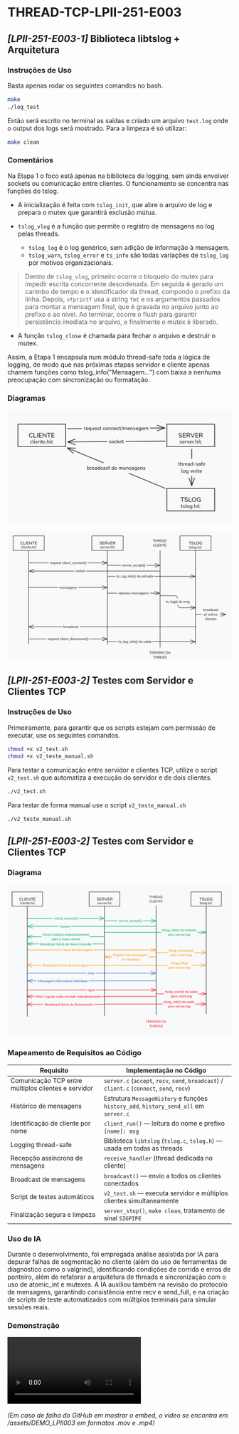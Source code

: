 # THREAD-TCP-LPII-251-E003

## _[LPII-251-E003-1]_ Biblioteca libtslog + Arquitetura

### Instruções de Uso

Basta apenas rodar os seguintes comandos no bash.

```bash
make
./log_test
```

Então será escrito no terminal as saídas e criado um arquivo `test.log` onde o output dos logs será mostrado. Para a limpeza é só utilizar:

```bash
make clean
```

### Comentários

Na Etapa 1 o foco está apenas na biblioteca de logging, sem ainda envolver sockets ou comunicação entre clientes.
O funcionamento se concentra nas funções do tslog.

- A inicialização é feita com `tslog_init`, que abre o arquivo de log e prepara o mutex que garantirá exclusão mútua.

- `tslog_vlog` é a função que permite o registro de mensagens no log pelas threads.
  - `tslog_log` é o log genérico, sem adição de informação à mensagem.
  - `tslog_warn`, `tslog_error` e `ts_info` são todas variações de `tslog_log` por motivos organizacionais.

> Dentro de `tslog_vlog`, primeiro ocorre o bloqueio do mutex para impedir escrita concorrente desordenada. Em seguida é gerado um carimbo de tempo e o identificador da thread, compondo o prefixo da linha. Depois, `vfprintf` usa a string `fmt` e os argumentos passados para montar a mensagem final, que é gravada no arquivo junto ao prefixo e ao nível. Ao terminar, ocorre o flush para garantir persistência imediata no arquivo, e finalmente o mutex é liberado.

- A função `tslog_close` é chamada para fechar o arquivo e destruir o mutex.

Assim, a Etapa 1 encapsula num módulo thread-safe toda a lógica de logging, de modo que nas próximas etapas servidor e cliente apenas chamem funções como tslog_info("Mensagem...") com baixa a nenhuma preocupação com sincronização ou formatação.

### Diagramas

![Diagrama com a estrutura simples de comunicação entre Cliente, Server e Logger](assets/DIAGRAMA-A.png)

![Diagrama mais elaborado das ações entre os três](assets/DIAGRAMA-B.png)

## _[LPII-251-E003-2]_ Testes com Servidor e Clientes TCP

### Instruções de Uso

Primeiramente, para garantir que os scripts estejam com permissão de executar, use os seguintes comandos.

```bash
chmod +x v2_test.sh
chmod +x v2_teste_manual.sh
```

Para testar a comunicação entre servidor e clientes TCP, utilize o script `v2_test.sh` que automatiza a execução do servidor e de dois clientes.

```bash
./v2_test.sh
```

Para testar de forma manual use o script `v2_teste_manual.sh`

```bash
./v2_teste_manual.sh
```

## _[LPII-251-E003-2]_ Testes com Servidor e Clientes TCP

### Diagrama

![Diagrama completo com uma timeline de interações entre as diferetes partes do programa](assets/DIAGRAMA_C.png)

### Mapeamento de Requisitos ao Código

| **Requisito**                                       | **Implementação no Código**                                                                 |
| --------------------------------------------------- | ------------------------------------------------------------------------------------------- |
| Comunicação TCP entre múltiplos clientes e servidor | `server.c` (`accept`, `recv`, `send`, `broadcast`) / `client.c` (`connect`, `send`, `recv`) |
| Histórico de mensagens                              | Estrutura `MessageHistory` e funções `history_add`, `history_send_all` em `server.c`        |
| Identificação de cliente por nome                   | `client_run()` — leitura do nome e prefixo `[nome]: msg`                                    |
| Logging thread-safe                                 | Biblioteca `libtslog` (`tslog.c`, `tslog.h`) — usada em todas as threads                    |
| Recepção assíncrona de mensagens                    | `receive_handler` (thread dedicada no cliente)                                              |
| Broadcast de mensagens                              | `broadcast()` — envio a todos os clientes conectados                                        |
| Script de testes automáticos                        | `v2_test.sh` — executa servidor e múltiplos clientes simultaneamente                        |
| Finalização segura e limpeza                        | `server_stop()`, `make clean`, tratamento de sinal `SIGPIPE`                                |



### Uso de IA

Durante o desenvolvimento, foi empregada análise assistida por IA para depurar falhas de segmentação no cliente (além do uso de ferramentas de diagnóstico como o valgrind), identificando condições de corrida e erros de ponteiro, além de refatorar a arquitetura de threads e sincronização com o uso de atomic_int e mutexes. A IA auxiliou também na revisão do protocolo de mensagens, garantindo consistência entre recv e send_full, e na criação de scripts de teste automatizados com múltiplos terminais para simular sessões reais.

### Demonstração

![Demonstração do funcionamento do server e clientes em terminais distintos](assets/DEMO_LPIIE003.mov)


*(Em caso de falha do GitHub em mostrar o embed, o vídeo se encontra em /assets/DEMO_LPII003 em formatos .mov e .mp4)*